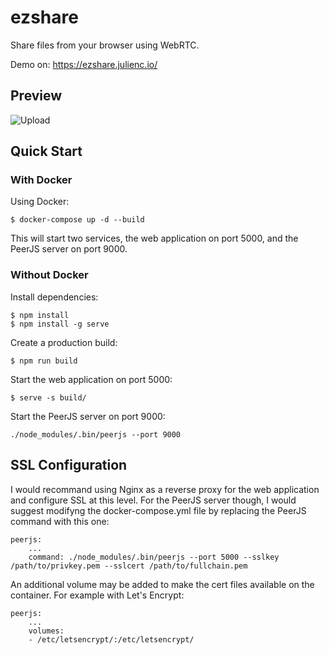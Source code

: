 # ezshare

Share files from your browser using WebRTC.

Demo on: https://ezshare.julienc.io/

## Preview

![Upload](https://raw.githubusercontent.com/julienc91/ezshare/master/doc/upload_step1.png)

## Quick Start

### With Docker

Using Docker:

```
$ docker-compose up -d --build
```

This will start two services, the web application on port 5000, and the PeerJS server on port 9000.


### Without Docker

Install dependencies:

```
$ npm install
$ npm install -g serve
```

Create a production build:

```
$ npm run build
```

Start the web application on port 5000:

```
$ serve -s build/
```

Start the PeerJS server on port 9000:

```
./node_modules/.bin/peerjs --port 9000
```

## SSL Configuration

I would recommand using Nginx as a reverse proxy for the web application and configure SSL at this level.
For the PeerJS server though, I would suggest modifyng the docker-compose.yml file by replacing the PeerJS command with this one:

```
peerjs:
    ...
    command: ./node_modules/.bin/peerjs --port 5000 --sslkey /path/to/privkey.pem --sslcert /path/to/fullchain.pem
```

An additional volume may be added to make the cert files available on the container. For example with Let's Encrypt:

```
peerjs:
    ...
    volumes:
    - /etc/letsencrypt/:/etc/letsencrypt/
```
